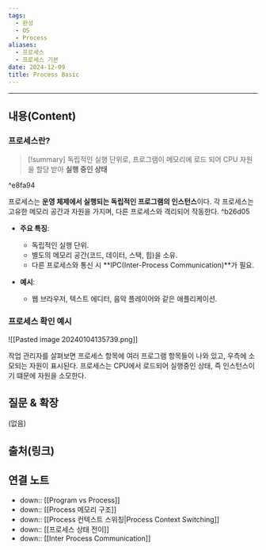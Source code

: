 ```yaml
---
tags:
  - 완성
  - OS
  - Process
aliases:
  - 프로세스
  - 프로세스 기본
date: 2024-12-09
title: Process Basic
---
```


----
## 내용(Content)

### 프로세스란?

>[!summary]
> 독립적인 실행 단위로, 프로그램이 메모리에 로드 되어 CPU 자원을 할당 받아 **실행 중인 상태**

^e8fa94

프로세스는 **운영 체제에서 실행되는 독립적인 프로그램의 인스턴스**이다.
각 프로세스는 고유한 메모리 공간과 자원을 가지며, 다른 프로세스와 격리되어 작동한다. ^b26d05

- **주요 특징**:
    
    - 독립적인 실행 단위.
    - 별도의 메모리 공간(코드, 데이터, 스택, 힙)을 소유.
    - 다른 프로세스와 통신 시 **IPC(Inter-Process Communication)**가 필요.
- **예시**:
    
    - 웹 브라우저, 텍스트 에디터, 음악 플레이어와 같은 애플리케이션.

### 프로세스 확인 예시

![[Pasted image 20240104135739.png]]

작업 관리자를 살펴보면 프로세스 항목에 여러 프로그램 항목들이 나와 있고, 우측에 소모되는 자원이 표시된다. 프로세스는 CPU에서 로드되어 실행중인 상태, 즉 인스턴스이기 떄문에 자원을 소모한다.

## 질문 & 확장

(없음)

## 출처(링크)


## 연결 노트

- down:: [[Program vs Process]]
- down:: [[Process 메모리 구조]]
- down:: [[Process 컨텍스트 스위칭|Process Context Switching]]
- down:: [[프로세스 상태 전이]]
- down:: [[Inter Process Communication]]




